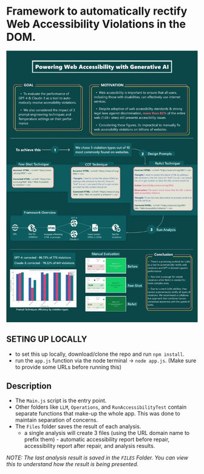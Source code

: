 # Framework to automatically rectify Web Accessibility Violations in the DOM.
![workflow](./1721070748538.jpeg)

## SETING UP LOCALLY
- to set this up locally, download/clone the repo and run `npm install`.
- run the `app.js` function via the node terminal -> `node app.js`. (Make sure to provide some URLs before running this)

## Description
- The `Main.js` script is the entry point.
- Other folders like `LLM`, `Operations`, and `RunAccessibilityTest` contain separate functions that make-up the whole app. This was done to maintain separation of concerns.
- The `Files` folder saves the result of each analysis.
    - a single analysis will create 3 files (using the URL domain name to prefix them) - automatic accessibility report before repair, accessibility report after repair, and analysis results.
 
*NOTE: The last analysis result is saved in the `FILES` Folder. You can view this to understand how the result is being presented.*
